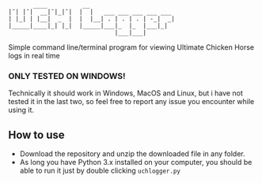 	       ____          __
	|¯| |¯|  __|¯|_|¯|  |  |   ___ ___ ___ ___ ___
	| |_| | |__|  _  |  |  |__| . | . | . | -_|  _|
	|_____|____|_| |_|  |_____|___|_  |_  |___|_|
	                              |___|___|	
Simple command line/terminal program for viewing Ultimate Chicken Horse logs in real time

### ONLY TESTED ON WINDOWS!
Technically it should work in Windows, MacOS and Linux, but i have not tested it in the last two, so feel free to report any issue you encounter while using it.

## How to use
- Download the repository and unzip the downloaded file in any folder.
- As long you have Python 3.x installed on your computer, you should be able to run it just by double clicking `uchlogger.py`
